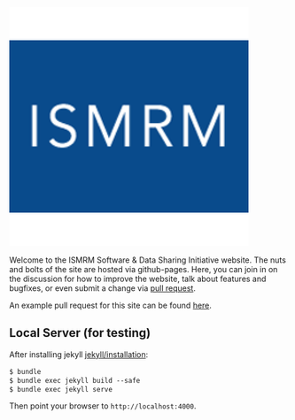 [![ismrm.github.io](/images/ismrm_logo.png)](http://ismrm.github.io)

Welcome to the ISMRM Software & Data Sharing Initiative website.  The nuts and
bolts of the site are hosted via github-pages.  Here, you can join in on the
discussion for how to improve the website, talk about features and bugfixes, or
even submit a change via [pull request](https://help.github.com/articles/using-pull-requests/).

An example pull request for this site can be found [here](https://github.com/ISMRM/ismrm.github.io/pull/1).

## Local Server (for testing)
After installing jekyll [jekyll/installation](https://jekyllrb.com/docs/installation/):

    $ bundle
    $ bundle exec jekyll build --safe
    $ bundle exec jekyll serve

Then point your browser to `http://localhost:4000`.
